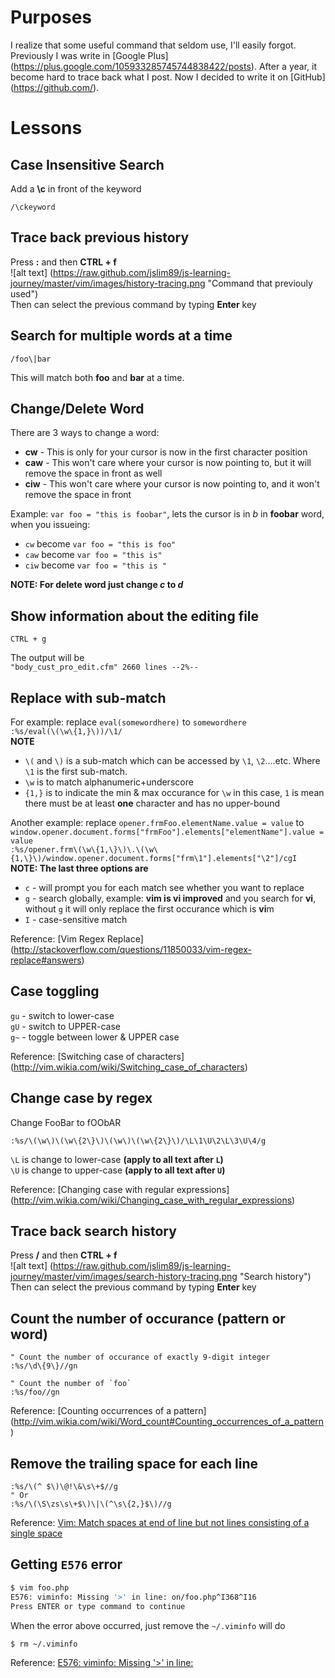 # Purposes
I realize that some useful command that seldom use, I'll easily forgot. Previously I was write in [Google Plus] (https://plus.google.com/105933285745744838422/posts). After a year, it become hard to trace back what I post. Now I decided to write it on [GitHub] (https://github.com/).

# Lessons

## Case Insensitive Search
Add a **\c** in front of the keyword
```vim
/\ckeyword
```

## Trace back previous history
Press **:** and then **CTRL + f**  
![alt text] (https://raw.github.com/jslim89/js-learning-journey/master/vim/images/history-tracing.png "Command that previouly used")  
Then can select the previous command by typing **Enter** key

## Search for multiple words at a time
```vim
/foo\|bar
```
This will match both **foo** and **bar** at a time.

## Change/Delete Word
There are 3 ways to change a word:
* **cw** - This is only for your cursor is now in the first character position
* **caw** - This won't care where your cursor is now pointing to, but it will remove the space in front as well
* **ciw** - This won't care where your cursor is now pointing to, and it won't remove the space in front

Example: `var foo = "this is foobar"`, lets the cursor is in _b_ in **foobar** word, when you issueing:
* `cw` become `var foo = "this is foo"`
* `caw` become `var foo = "this is"`
* `ciw` become `var foo = "this is "`

**NOTE: For delete word just change _c_ to _d_**

## Show information about the editing file
```vim
CTRL + g
```
The output will be  
`"body_cust_pro_edit.cfm" 2660 lines --2%--`

## Replace with sub-match
For example: replace `eval(somewordhere)` to `somewordhere`  
`:%s/eval(\(\w\{1,}\))/\1/`  
**NOTE**
* `\(` and `\)` is a sub-match which can be accessed by `\1`, `\2`....etc. Where `\1` is the first sub-match.
* `\w` is to match alphanumeric+underscore
* `{1,}` is to indicate the min & max occurance for `\w` in this case, `1` is mean there must be at least **one** character and has no upper-bound

Another example: replace `opener.frmFoo.elementName.value = value` to `window.opener.document.forms["frmFoo"].elements["elementName"].value = value`  
`:%s/opener.frm\(\w\{1,\}\)\.\(\w\{1,\}\)/window.opener.document.forms["frm\1"].elements["\2"]/cgI`  
**NOTE: The last three options are**
* `c` - will prompt you for each match see whether you want to replace
* `g` - search globally, example: **vim is vi improved** and you search for **vi**, without `g` it will only replace the first occurance which is **vi**m
* `I` - case-sensitive match

Reference: [Vim Regex Replace] (http://stackoverflow.com/questions/11850033/vim-regex-replace#answers)

## Case toggling
`gu` - switch to lower-case  
`gU` - switch to UPPER-case  
`g~` - toggle between lower & UPPER case

Reference: [Switching case of characters] (http://vim.wikia.com/wiki/Switching_case_of_characters)

## Change case by regex
Change FooBar to fOObAR
```viml
:%s/\(\w\)\(\w\{2\}\)\(\w\)\(\w\{2\}\)/\L\1\U\2\L\3\U\4/g
```
`\L` is change to lower-case **(apply to all text after `L`)**  
`\U` is change to upper-case **(apply to all text after `U`)**

Reference: [Changing case with regular expressions] (http://vim.wikia.com/wiki/Changing_case_with_regular_expressions)

## Trace back search history
Press **/** and then **CTRL + f**  
![alt text] (https://raw.github.com/jslim89/js-learning-journey/master/vim/images/search-history-tracing.png "Search history")  
Then can select the previous command by typing **Enter** key

## Count the number of occurance (pattern or word)
```viml
" Count the number of occurance of exactly 9-digit integer
:%s/\d\{9\}//gn

" Count the number of `foo`
:%s/foo//gn
```

Reference: [Counting occurrences of a pattern] (http://vim.wikia.com/wiki/Word_count#Counting_occurrences_of_a_pattern)

## Remove the trailing space for each line
```viml
:%s/\(^ $\)\@!\&\s\+$//g
" Or
:%s/\(\S\zs\s\+$\)\|\(^\s\{2,}$\)//g
```

Reference: [Vim: Match spaces at end of line but not lines consisting of a single space](http://stackoverflow.com/questions/7946057/vim-match-spaces-at-end-of-line-but-not-lines-consisting-of-a-single-space#answers)

## Getting `E576` error
```sh
$ vim foo.php
E576: viminfo: Missing '>' in line: on/foo.php^I368^I16
Press ENTER or type command to continue
```
When the error above occurred, just remove the `~/.viminfo` will do
```sh
$ rm ~/.viminfo
```

Reference: [E576: viminfo: Missing '>' in line:](http://www.linuxquestions.org/questions/linux-newbie-8/e576-viminfo-missing-in-line-691158/#post3378332)
